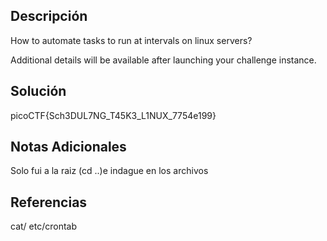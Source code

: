 
## Descripción

How to automate tasks to run at intervals on linux servers?

Additional details will be available after launching your challenge instance.
## Solución

picoCTF{Sch3DUL7NG_T45K3_L1NUX_7754e199}
## Notas Adicionales
Solo fui a la raiz (cd ..)e indague en los archivos

## Referencias
cat/ etc/crontab
